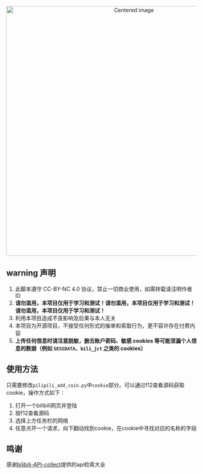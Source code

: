 <p align="center">
  <img src="images/146-紫灵-08.png" width="660" alt="Centered image">
</p>


## warning 声明

1. 此脚本遵守 CC-BY-NC 4.0 协议，禁止一切商业使用，如需转载请注明作者 ID
2. **请勿滥用，本项目仅用于学习和测试！请勿滥用，本项目仅用于学习和测试！请勿滥用，本项目仅用于学习和测试！**
3. 利用本项目造成不良影响及后果与本人无关
4. 本项目为开源项目，不接受任何形式的催单和索取行为，更不容许存在付费内容
5. **上传任何信息时请注意脱敏，删去账户密码、敏感 cookies 等可能泄漏个人信息的数据（例如 `SESSDATA`、`bili_jct` 之类的 cookies）**

## 使用方法
只需要修改`pilipili_add_coin.py`中`cookie`部分。可以通过f12查看源码获取cookie，操作方式如下：
1. 打开一个bilibili网页并登陆
2. 按f12查看源码
3. 选择上方任务栏的网络
4. 任意点开一个请求，向下翻动找到cookie，在cookie中寻找对应的名称的字段

## 鸣谢
感谢[bilibili-API-collect](https://github.com/SocialSisterYi/bilibili-API-collect/tree/master)提供的api检索大全
